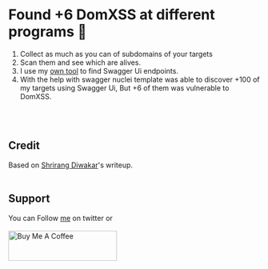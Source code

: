 # Found +6 DomXSS at different programs 🐉

1. Collect as much as you can of subdomains of your targets
2. Scan them and see which are alives.
3. I use my [own tool](https://github.com/doosec101/swagger_scanner) to find Swagger Ui endpoints.
4. With the help with swagger nuclei template was able to discover +100 of my targets using Swagger Ui, But +6 of them was vulnerable to DomXSS.

<br>&nbsp;
## Credit
Based on [Shrirang Diwakar](https://shrirangdiwakar.medium.com/bypassing-403s-like-a-pro-2-100-broken-access-control-66beef4afa8c)'s writeup.
<br>&nbsp;

## Support
You can Follow [me](https://twitter.com/MeAsHacker_HNA) on twitter or
<br><br><a href="https://www.buymeacoffee.com/NafisiAslH" target="_blank"><img src="https://cdn.buymeacoffee.com/buttons/v2/default-yellow.png" alt="Buy Me A Coffee" style="height: 60px !important;width: 217px !important;" ></a>
